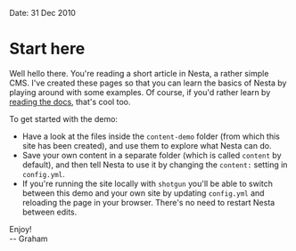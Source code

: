 Date: 31 Dec 2010

# Start here

Well hello there. You're reading a short article in Nesta, a rather simple CMS. I've created these pages so that you can learn the basics of Nesta by playing around with some examples. Of course, if you'd rather learn by [reading the docs](http://effectif.com/nesta), that's cool too.

To get started with the demo:

* Have a look at the files inside the `content-demo` folder (from which this site has been created), and use them to explore what Nesta can do.
* Save your own content in a separate folder (which is called `content` by default), and then tell Nesta to use it by changing the `content:` setting in `config.yml`.
* If you're running the site locally with `shotgun` you'll be able to switch between this demo and your own site by updating `config.yml` and reloading the page in your browser. There's no need to restart Nesta between edits.

Enjoy!  
-- Graham